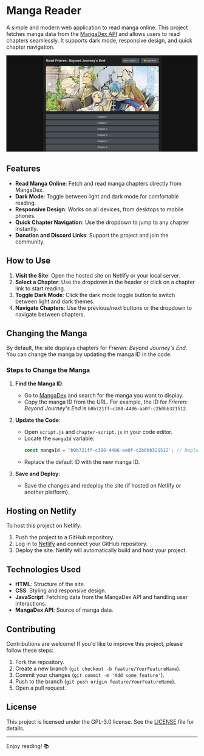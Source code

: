 # Manga Reader

A simple and modern web application to read manga online. This project fetches manga data from the [MangaDex API](https://api.mangadex.org/) and allows users to read chapters seamlessly. It supports dark mode, responsive design, and quick chapter navigation.

![Screenshot of the Manga Reader](Screenshot.png) <!-- Add a screenshot if you have one -->

## Features

- **Read Manga Online**: Fetch and read manga chapters directly from MangaDex.
- **Dark Mode**: Toggle between light and dark mode for comfortable reading.
- **Responsive Design**: Works on all devices, from desktops to mobile phones.
- **Quick Chapter Navigation**: Use the dropdown to jump to any chapter instantly.
- **Donation and Discord Links**: Support the project and join the community.

## How to Use

1. **Visit the Site**: Open the hosted site on Netlify or your local server.
2. **Select a Chapter**: Use the dropdown in the header or click on a chapter link to start reading.
3. **Toggle Dark Mode**: Click the dark mode toggle button to switch between light and dark themes.
4. **Navigate Chapters**: Use the previous/next buttons or the dropdown to navigate between chapters.

## Changing the Manga

By default, the site displays chapters for *Frieren: Beyond Journey's End*. You can change the manga by updating the manga ID in the code.

### Steps to Change the Manga

1. **Find the Manga ID**:
   - Go to [MangaDex](https://mangadex.org/) and search for the manga you want to display.
   - Copy the manga ID from the URL. For example, the ID for *Frieren: Beyond Journey's End* is `b0b721ff-c388-4486-aa0f-c2b0bb321512`.

2. **Update the Code**:
   - Open `script.js` and `chapter-script.js` in your code editor.
   - Locate the `mangaId` variable:
     ```javascript
     const mangaId = 'b0b721ff-c388-4486-aa0f-c2b0bb321512'; // Replace with your manga ID
     ```
   - Replace the default ID with the new manga ID.

3. **Save and Deploy**:
   - Save the changes and redeploy the site (if hosted on Netlify or another platform).

## Hosting on Netlify

To host this project on Netlify:

1. Push the project to a GitHub repository.
2. Log in to [Netlify](https://www.netlify.com/) and connect your GitHub repository.
3. Deploy the site. Netlify will automatically build and host your project.

## Technologies Used

- **HTML**: Structure of the site.
- **CSS**: Styling and responsive design.
- **JavaScript**: Fetching data from the MangaDex API and handling user interactions.
- **MangaDex API**: Source of manga data.

## Contributing

Contributions are welcome! If you'd like to improve this project, please follow these steps:

1. Fork the repository.
2. Create a new branch (`git checkout -b feature/YourFeatureName`).
3. Commit your changes (`git commit -m 'Add some feature'`).
4. Push to the branch (`git push origin feature/YourFeatureName`).
5. Open a pull request.

## License

This project is licensed under the GPL-3.0 license. See the [LICENSE](LICENSE) file for details.

---

Enjoy reading! 📚
